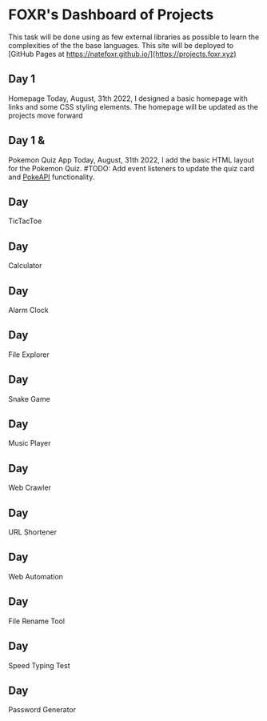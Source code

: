 # FOXR's Dashboard of Projects
This task will be done using as few external libraries as possible to learn the complexities of the the base languages.
This site will be deployed to [GitHub Pages at https://natefoxr.github.io/](https://projects.foxr.xyz)

## Day 1
Homepage
Today, August, 31th 2022, I designed a basic homepage with links and some CSS styling elements. The homepage will be updated as the projects move forward

## Day 1 & 
Pokemon Quiz App
Today, August, 31th 2022, I add the basic HTML layout for the Pokemon Quiz. #TODO: Add event listeners to update the quiz card and [PokeAPI](https://pokeapi.co/) functionality.

## Day 
TicTacToe

## Day 
Calculator

## Day 
Alarm Clock

## Day 
File Explorer

## Day 
Snake Game

## Day 
Music Player

## Day 
Web Crawler

## Day 
URL Shortener

## Day 
Web Automation

## Day 
File Rename Tool

## Day 
Speed Typing Test

## Day 
Password Generator
